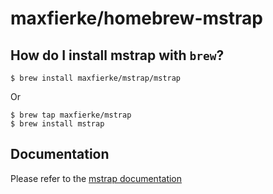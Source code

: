 # maxfierke/homebrew-mstrap

## How do I install mstrap with `brew`?

```
$ brew install maxfierke/mstrap/mstrap
```

Or 

```
$ brew tap maxfierke/mstrap
$ brew install mstrap
```

## Documentation

Please refer to the [mstrap documentation](https://mstrap.dev)

